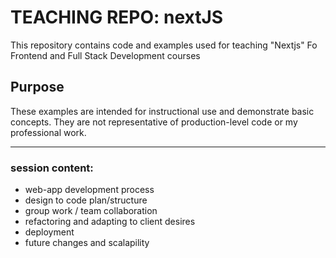 # TEACHING REPO: nextJS
This repository contains code and examples used for teaching "Nextjs" Fo Frontend and Full Stack Development courses

## Purpose
These examples are intended for instructional use and demonstrate basic concepts. They are not representative of production-level code or my professional work.
<hr>

### session content:
- web-app development process
- design to code plan/structure
- group work / team collaboration
- refactoring and adapting to client desires
- deployment
- future changes and scalapility
